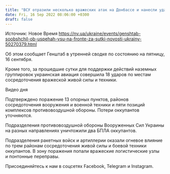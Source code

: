 ```yaml
---
title: "ВСУ отразили несколько вражеских атак на Донбассе и нанесли удары по логистическим узлам и переправам оккупантов — Генштаб"
date: Fri, 16 Sep 2022 08:06:00 +0300
draft: false
---
```

Источник: Новое Время https://nv.ua/ukraine/events/genshtab-soobshchil-ob-uspehah-vsu-na-fronte-za-sutki-novosti-ukrainy-50270379.html


Об этом сообщает Генштаб в утренней сводке по состоянию на пятницу, 16 сентября.

Кроме того, за прошедшие сутки для поддержки действий наземных группировок украинская авиация совершила 18 ударов по местам сосредоточения вражеской живой силы и техники.

 Видео дня   

Подтверждено поражение 13 опорных пунктов, районов сосредоточения вооружения и военной техники и пяти позиций комплексов противовоздушной обороны. Потери оккупантов уточняются.

Подразделения противовоздушной обороны Вооруженных Сил Украины на разных направлениях уничтожили два БПЛА оккупантов.

Подразделения ракетных войск и артиллерии оказали огневое влияние по трем районам сосредоточения живой силы и боевой техники оккупантов. В зону поражения попали вражеские логистические узлы и понтонные переправы.

Присоединяйтесь к нам в соцсетях Facebook, Telegram и Instagram.
